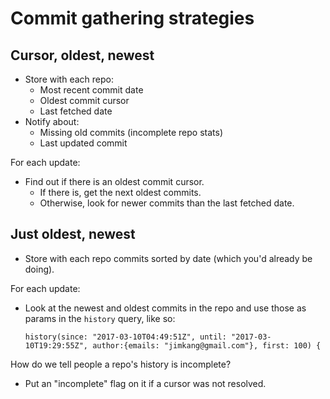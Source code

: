 Commit gathering
strategies
===

Cursor, oldest, newest
---

- Store with each repo:
  - Most recent commit date
  - Oldest commit cursor
  - Last fetched date
- Notify about:
  - Missing old commits (incomplete
  repo
  stats)
  - Last updated commit

For each update:
  - Find out if there is an oldest commit cursor.
    - If there is, get the next oldest commits.
    - Otherwise, look for newer commits than the last fetched date.

Just oldest, newest
---

- Store with each repo commits sorted by date (which you'd already be doing).

For each update:
  - Look at the newest and oldest commits in the repo and use those as params in the `history` query, like so:
  
        history(since: "2017-03-10T04:49:51Z", until: "2017-03-10T19:29:55Z", author:{emails: "jimkang@gmail.com"}, first: 100) {

How do we tell people a repo's history is incomplete?
  - Put an "incomplete" flag on it if a cursor was not resolved.
